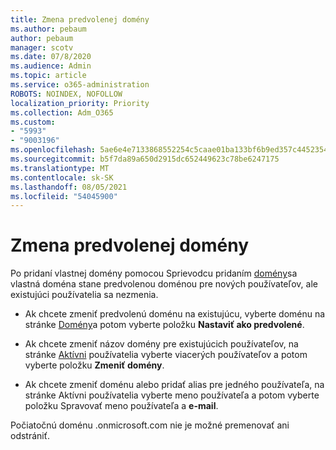 ```yaml
---
title: Zmena predvolenej domény
ms.author: pebaum
author: pebaum
manager: scotv
ms.date: 07/8/2020
ms.audience: Admin
ms.topic: article
ms.service: o365-administration
ROBOTS: NOINDEX, NOFOLLOW
localization_priority: Priority
ms.collection: Adm_O365
ms.custom:
- "5993"
- "9003196"
ms.openlocfilehash: 5ae6e4e7133868552254c5caae01ba133bf6b9ed357c4452354bbac9525a7f44
ms.sourcegitcommit: b5f7da89a650d2915dc652449623c78be6247175
ms.translationtype: MT
ms.contentlocale: sk-SK
ms.lasthandoff: 08/05/2021
ms.locfileid: "54045900"
---
```

# <a name="change-default-domain"></a>Zmena predvolenej domény

Po pridaní vlastnej domény pomocou Sprievodcu pridaním [domény](https://admin.microsoft.com/Adminportal#/Domains/Wizard)sa vlastná doména stane predvolenou doménou pre nových používateľov, ale existujúci používatelia sa nezmenia.

- Ak chcete zmeniť predvolenú doménu na existujúcu, vyberte doménu na stránke [Domény](https://admin.microsoft.com/Adminportal/Home#/Domains)a potom vyberte položku **Nastaviť ako predvolené**.

- Ak chcete zmeniť názov domény pre existujúcich používateľov, na stránke [Aktívni](https://admin.microsoft.com/Adminportal/Home#/users) používatelia vyberte viacerých používateľov a potom vyberte položku **Zmeniť domény**.

- Ak chcete zmeniť doménu alebo pridať alias pre [](https://admin.microsoft.com/Adminportal/Home#/users) jedného používateľa, na stránke Aktívni používatelia vyberte meno používateľa a potom vyberte položku Spravovať meno používateľa a **e-mail**.

Počiatočnú doménu .onmicrosoft.com nie je možné premenovať ani odstrániť.